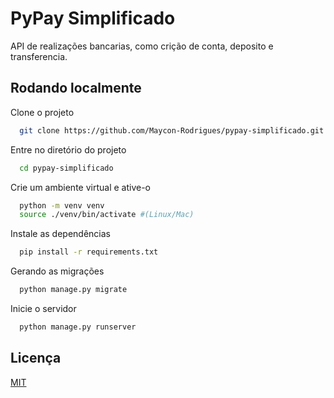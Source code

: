 
# PyPay Simplificado

API de realizações bancarias, como crição de conta, deposito e transferencia.


## Rodando localmente

Clone o projeto

```bash
  git clone https://github.com/Maycon-Rodrigues/pypay-simplificado.git
```

Entre no diretório do projeto

```bash
  cd pypay-simplificado
```

Crie um ambiente virtual e ative-o

```bash
  python -m venv venv
  source ./venv/bin/activate #(Linux/Mac)
```

Instale as dependências

```bash
  pip install -r requirements.txt
```

Gerando as migrações

```bash
  python manage.py migrate
```

Inicie o servidor

```bash
  python manage.py runserver
```


## Licença

[MIT](https://choosealicense.com/licenses/mit/)

